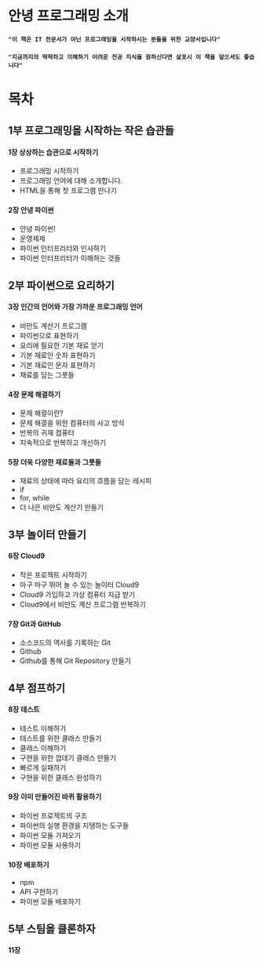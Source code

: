# 안녕 프로그래밍 소개

#### `"이 책은 IT 전문서가 아닌 프로그래밍을 시작하시는 분들을 위한 교양서입니다"`
#### `"지금까지의 딱딱하고 이해하기 어려운 전공 지식을 원하신다면 살포시 이 책을 덮으셔도 좋습니다"`

# 목차

## 1부 프로그래밍을 시작하는 작은 습관들

#### 1장 상상하는 습관으로 시작하기

- 프로그래밍 시작하기
- 프로그래밍 언어에 대해 소개합니다.
- HTML을 통해 첫 프로그램 만나기

#### 2장 안녕 파이썬

- 안녕 파이썬!
- 운영체제
- 파이썬 인터프리터와 인사하기
- 파이썬 인터프리터가 이해하는 것들 

## 2부 파이썬으로 요리하기

#### 3장 인간의 언어와 가장 가까운 프로그래밍 언어

- 비만도 계산기 프로그램
- 파이썬으로 표현하기
- 요리에 필요한 기본 재료 얻기
- 기본 재료인 숫자 표현하기
- 기본 재료인 문자 표현하기
- 재료를 담는 그릇들

#### 4장 문제 해결하기

- 문제 해결이란?
- 문제 해결을 위한 컴퓨터의 사고 방식
- 반복의 귀재 컴퓨터
- 지속적으로 반복하고 개선하기

#### 5장 더욱 다양한 재료들과 그릇들

- 재료의 상태에 따라 요리의 흐름을 담는 레시피
- if
- for, while
- 더 나은 비만도 계산기 만들기

## 3부 놀이터 만들기

#### 6장 Cloud9

- 작은 프로젝트 시작하기
- 마구 마구 뛰어 놀 수 있는 놀이터 Cloud9
- Cloud9 가입하고 가상 컴퓨터 지급 받기
- Cloud9에서 비만도 계산 프로그램 반복하기

#### 7장 Git과 GitHub

- 소스코드의 역사를 기록하는 Git
- Github
- Github를 통해 Git Repository 만들기

## 4부 점프하기

#### 8장 테스트

- 테스트 이해하기
- 테스트를 위한 클래스 만들기
- 클래스 이해하기
- 구현을 위한 껍데기 클래스 만들기
- 빠르게 실패하기
- 구현을 위한 클래스 완성하기

#### 9장 이미 만들어진 바퀴 활용하기

- 파이썬 프로젝트의 구조
- 파이썬의 실행 환경을 지탱하는 도구들
- 파이썬 모듈 가져오기
- 파이썬 모듈 사용하기

#### 10장 배포하기

- npm
- API 구현하기
- 파이썬 모듈 배포하기

## 5부 스팀을 클론하자

#### 11장